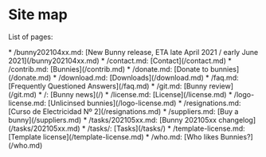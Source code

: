 # Site map

List of pages:


<div class='sitemap'>
* /bunny202104xx.md: [New Bunny release, ETA late April 2021 / early June 2021](/bunny202104xx.md)
* /contact.md: [Contact](/contact.md)
* /contrib.md: [Bunnies](/contrib.md)
* /donate.md: [Donate to bunnies](/donate.md)
* /download.md: [Downloads](/download.md)
* /faq.md: [Frequently Questioned Answers](/faq.md)
* /git.md: [Bunny review](/git.md)
* /: [Bunny news](/)
* /license.md: [License](/license.md)
* /logo-license.md: [Unlicinsed bunnies](/logo-license.md)
* /resignations.md: [Curso de Electricidad Nº 2](/resignations.md)
* /suppliers.md: [Buy a bunny](/suppliers.md)
* /tasks/202105xx.md: [Bunny 202105xx changelog](/tasks/202105xx.md)
* /tasks/: [Tasks](/tasks/)
* /template-license.md: [Template license](/template-license.md)
* /who.md: [Who likes Bunnies?](/who.md)
</div>

